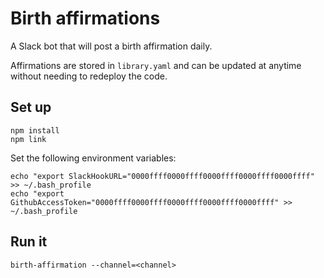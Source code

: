 # Birth affirmations

A Slack bot that will post a birth affirmation daily.

Affirmations are stored in `library.yaml` and can be updated at anytime without needing to redeploy the code.

## Set up

```
npm install
npm link
```

Set the following environment variables:

```
echo "export SlackHookURL="0000ffff0000ffff0000ffff0000ffff0000ffff" >> ~/.bash_profile
echo "export GithubAccessToken="0000ffff0000ffff0000ffff0000ffff0000ffff" >> ~/.bash_profile
```

## Run it

```
birth-affirmation --channel=<channel>
```
